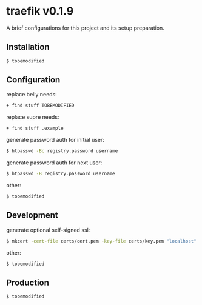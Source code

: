 # traefik v0.1.9

A brief configurations for this project and its setup preparation.

## Installation

```bash
$ tobemodified
```

## Configuration

replace belly needs:

```bash
+ find stuff TOBEMODIFIED
```

replace supre needs:

```bash
+ find stuff .example
```

generate password auth for initial user:

```bash
$ htpasswd -Bc registry.password username
```

generate password auth for next user:

```bash
$ htpasswd -B registry.password username
```

other:

```bash
$ tobemodified
```

## Development

generate optional self-signed ssl:

```bash
$ mkcert -cert-file certs/cert.pem -key-file certs/key.pem "localhost" "*.docker.localhost"
```

other:

```bash
$ tobemodified
```

## Production

```bash
$ tobemodified
```
